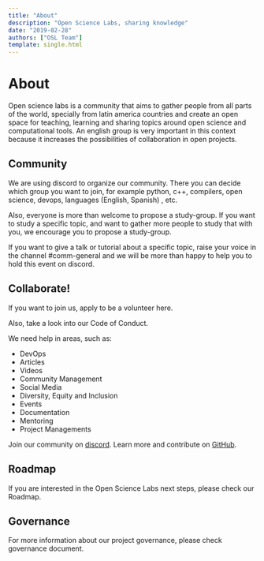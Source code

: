 ```yaml
---
title: "About"
description: "Open Science Labs, sharing knowledge"
date: "2019-02-28"
authors: ["OSL Team"]
template: single.html
---
```


# About

Open science labs is a community that aims to gather people from all parts of
the world, specially from latin america countries and create an open space for
teaching, learning and sharing topics around open science and computational
tools. An english group is very important in this context because it increases
the possibilities of collaboration in open projects.

## Community

We are using discord to organize our community. There you can decide which group
you want to join, for example python, c++, compilers, open science, devops,
languages (English, Spanish) , etc.

Also, everyone is more than welcome to propose a study-group. If you want to
study a specific topic, and want to gather more people to study that with you,
we encourage you to propose a study-group.

If you want to give a talk or tutorial about a specific topic, raise your voice
in the channel #comm-general and we will be more than happy to help you to hold
this event on discord.

## Collaborate!

If you want to join us, apply to be a volunteer here.

Also, take a look into our Code of Conduct.

We need help in areas, such as:

- DevOps
- Articles
- Videos
- Community Management
- Social Media
- Diversity, Equity and Inclusion
- Events
- Documentation
- Mentoring
- Project Managements

Join our community on [discord](/discord). Learn more and contribute on
[GitHub](https://github.com/opensciencelabs).

## Roadmap

If you are interested in the Open Science Labs next steps, please check our
Roadmap.

## Governance

For more information about our project governance, please check governance
document.
